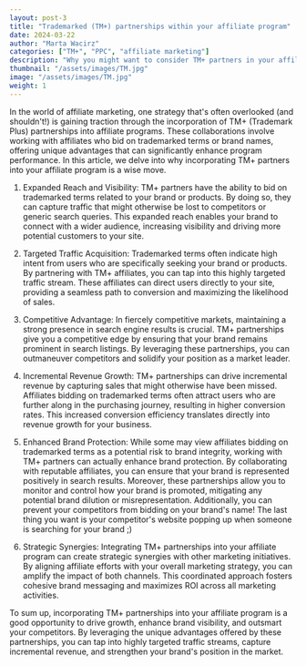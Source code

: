 ```yaml
---
layout: post-3
title: "Trademarked (TM+) partnerships within your affiliate program"
date: 2024-03-22
author: "Marta Wacirz"
categories: ["TM+", "PPC", "affiliate marketing"]
description: "Why you might want to consider TM+ partners in your affiliate program"
thumbnail: "/assets/images/TM.jpg"
image: "/assets/images/TM.jpg"
weight: 1
---
```


In the world of affiliate marketing, one strategy that's often overlooked (and shouldn't!) is gaining traction through the incorporation of TM+ (Trademark Plus) partnerships into affiliate programs. These collaborations involve working with affiliates who bid on trademarked terms or brand names, offering unique advantages that can significantly enhance program performance. In this article, we delve into why incorporating TM+ partners into your affiliate program is a wise move.

1. Expanded Reach and Visibility:
TM+ partners have the ability to bid on trademarked terms related to your brand or products. By doing so, they can capture traffic that might otherwise be lost to competitors or generic search queries. This expanded reach enables your brand to connect with a wider audience, increasing visibility and driving more potential customers to your site.

2. Targeted Traffic Acquisition:
Trademarked terms often indicate high intent from users who are specifically seeking your brand or products. By partnering with TM+ affiliates, you can tap into this highly targeted traffic stream. These affiliates can direct users directly to your site, providing a seamless path to conversion and maximizing the likelihood of sales.

3. Competitive Advantage:
In fiercely competitive markets, maintaining a strong presence in search engine results is crucial. TM+ partnerships give you a competitive edge by ensuring that your brand remains prominent in search listings. By leveraging these partnerships, you can outmaneuver competitors and solidify your position as a market leader.

4. Incremental Revenue Growth:
TM+ partnerships can drive incremental revenue by capturing sales that might otherwise have been missed. Affiliates bidding on trademarked terms often attract users who are further along in the purchasing journey, resulting in higher conversion rates. This increased conversion efficiency translates directly into revenue growth for your business.

5. Enhanced Brand Protection:
While some may view affiliates bidding on trademarked terms as a potential risk to brand integrity, working with TM+ partners can actually enhance brand protection. By collaborating with reputable affiliates, you can ensure that your brand is represented positively in search results. Moreover, these partnerships allow you to monitor and control how your brand is promoted, mitigating any potential brand dilution or misrepresentation. Additionally, you can prevent your competitors from bidding on your brand's name! The last thing you want is your competitor's website popping up when someone is searching for your brand ;)

6. Strategic Synergies:
Integrating TM+ partnerships into your affiliate program can create strategic synergies with other marketing initiatives. By aligning affiliate efforts with your overall marketing strategy, you can amplify the impact of both channels. This coordinated approach fosters cohesive brand messaging and maximizes ROI across all marketing activities.


To sum up, incorporating TM+ partnerships into your affiliate program is a good opportunity to drive growth, enhance brand visibility, and outsmart your competitors. By leveraging the unique advantages offered by these partnerships, you can tap into highly targeted traffic streams, capture incremental revenue, and strengthen your brand's position in the market. 





